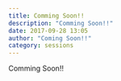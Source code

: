 ```yaml
---
title: Comming Soon!!
description: "Comming Soon!!"
date: 2017-09-28 13:05
author: "Coming Soon!!"
category: sessions
---
```

Comming Soon!!
